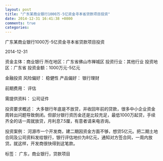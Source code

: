 ```yaml
---
layout: post
title: "广东某商业银行1000万-5亿资金寻本省贷款项目投资"
date: 2014-12-31 16:41:38 +0800
comments: true
categories: 
---
```

广东某商业银行1000万-5亿资金寻本省贷款项目投资



2014-12-31

资金主体：商业银行
所在地区：广东省佛山市禅城区
投资行业：其他行业
投资地区：广东省
投资金额：1000万元-5亿元

金融投资
风险偏好：
                            稳健性 
                                                                                产品偏好：
                            银行理财

前期费用：
评估

需提供资料：
公司证件

投资要求概述：
大多银行年底是不放贷，并收回年前的贷款，很多中小企业资金周转出问题导致倒闭。但部分银行资历金还是比较充足，最低1000万起贷，手续齐全的话一周就放贷，月利息7.5厘，有意者请来电咨询。

投资案例：
河源市一个开发商，建二期因资金方面不够，想贷5亿元。把二期土地合同及公司资料发给银行，银行评估地价为8亿元，通知对方签合同，一周内放贷。就这样，开发商很快得到这笔款。

标签：
广东，商业银行，贷款项目

